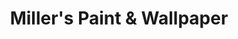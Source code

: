 ---
title: "Miller's Paint & Wallpaper"
url: /bethlehem/millers-paint-und-wallpaper/
shop: Farben
---